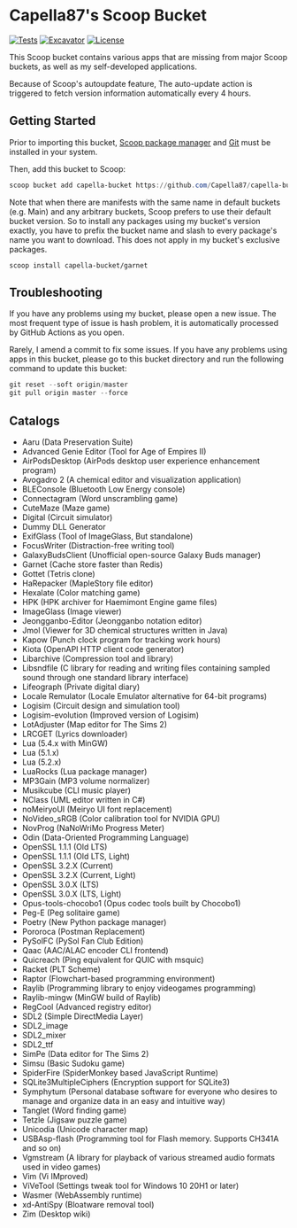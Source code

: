 # Capella87's Scoop Bucket

[![Tests](https://github.com/Capella87/capella-bucket/actions/workflows/ci.yml/badge.svg)](https://github.com/Capella87/capella-bucket/actions/workflows/ci.yml) [![Excavator](https://github.com/Capella87/capella-bucket/actions/workflows/excavator.yml/badge.svg)](https://github.com/Capella87/capella-bucket/actions/workflows/excavator.yml) [![License](https://img.shields.io/badge/license-unlicense-blue)](./LICENSE)

This Scoop bucket contains various apps that are missing from major Scoop buckets, as well as my self-developed applications.

Because of Scoop's autoupdate feature, The auto-update action is triggered to fetch version information automatically every 4 hours.

## Getting Started
Prior to importing this bucket, [Scoop package manager](https://scoop.sh) and [Git](https://git-scm.com) must be installed in your system.

Then, add this bucket to Scoop:
```powershell
scoop bucket add capella-bucket https://github.com/Capella87/capella-bucket
```

Note that when there are manifests with the same name in default buckets (e.g. Main) and any arbitrary buckets, Scoop prefers to use their default bucket version. So to install any packages using my bucket's version exactly, you have to prefix the bucket name and slash to every package's name you want to download. This does not apply in my bucket's exclusive packages.
```pwsh
scoop install capella-bucket/garnet
```

## Troubleshooting
If you have any problems using my bucket, please open a new issue. The most frequent type of issue is hash problem, it is automatically processed by GitHub Actions as you open.

Rarely, I amend a commit to fix some issues. If you have any problems using apps in this bucket, please go to this bucket directory and run the following command to update this bucket:
```powershell
git reset --soft origin/master
git pull origin master --force
```

## Catalogs

* Aaru (Data Preservation Suite)
* Advanced Genie Editor (Tool for Age of Empires II)
* AirPodsDesktop (AirPods desktop user experience enhancement program)
* Avogadro 2 (A chemical editor and visualization application)
* BLEConsole (Bluetooth Low Energy console)
* Connectagram (Word unscrambling game)
* CuteMaze (Maze game)
* Digital (Circuit simulator)
* Dummy DLL Generator
* ExifGlass (Tool of ImageGlass, But standalone)
* FocusWriter (Distraction-free writing tool)
* GalaxyBudsClient (Unofficial open-source Galaxy Buds manager)
* Garnet (Cache store faster than Redis)
* Gottet (Tetris clone)
* HaRepacker (MapleStory file editor)
* Hexalate (Color matching game)
* HPK (HPK archiver for Haemimont Engine game files)
* ImageGlass (Image viewer)
* Jeongganbo-Editor (Jeongganbo notation editor)
* Jmol (Viewer for 3D chemical structures written in Java)
* Kapow (Punch clock program for tracking work hours)
* Kiota (OpenAPI HTTP client code generator)
* Libarchive (Compression tool and library)
* Libsndfile (C library for reading and writing files containing sampled sound through one standard library interface)
* Lifeograph (Private digital diary)
* Locale Remulator (Locale Emulator alternative for 64-bit programs)
* Logisim (Circuit design and simulation tool)
* Logisim-evolution (Improved version of Logisim)
* LotAdjuster (Map editor for The Sims 2)
* LRCGET (Lyrics downloader)
* Lua (5.4.x with MinGW)
* Lua (5.1.x)
* Lua (5.2.x)
* LuaRocks (Lua package manager)
* MP3Gain (MP3 volume normalizer)
* Musikcube (CLI music player)
* NClass (UML editor written in C#)
* noMeiryoUI (Meiryo UI font replacement)
* NoVideo_sRGB (Color calibration tool for NVIDIA GPU)
* NovProg (NaNoWriMo Progress Meter)
* Odin (Data-Oriented Programming Language)
* OpenSSL 1.1.1 (Old LTS)
* OpenSSL 1.1.1 (Old LTS, Light)
* OpenSSL 3.2.X (Current)
* OpenSSL 3.2.X (Current, Light)
* OpenSSL 3.0.X (LTS)
* OpenSSL 3.0.X (LTS, Light)
* Opus-tools-chocobo1 (Opus codec tools built by Chocobo1)
* Peg-E (Peg solitaire game)
* Poetry (New Python package manager)
* Pororoca (Postman Replacement)
* PySolFC (PySol Fan Club Edition)
* Qaac (AAC/ALAC encoder CLI frontend)
* Quicreach (Ping equivalent for QUIC with msquic)
* Racket (PLT Scheme)
* Raptor (Flowchart-based programming environment)
* Raylib (Programming library to enjoy videogames programming)
* Raylib-mingw (MinGW build of Raylib)
* RegCool (Advanced registry editor)
* SDL2 (Simple DirectMedia Layer)
* SDL2_image
* SDL2_mixer
* SDL2_ttf
* SimPe (Data editor for The Sims 2)
* Simsu (Basic Sudoku game)
* SpiderFire (SpiderMonkey based JavaScript Runtime)
* SQLite3MultipleCiphers (Encryption support for SQLite3)
* Symphytum (Personal database software for everyone who desires to manage and organize data in an easy and intuitive way)
* Tanglet (Word finding game)
* Tetzle (Jigsaw puzzle game)
* Unicodia (Unicode character map)
* USBAsp-flash (Programming tool for Flash memory. Supports CH341A and so on)
* Vgmstream (A library for playback of various streamed audio formats used in video games)
* Vim (Vi IMproved)
* ViVeTool (Settings tweak tool for Windows 10 20H1 or later)
* Wasmer (WebAssembly runtime)
* xd-AntiSpy (Bloatware removal tool)
* Zim (Desktop wiki)
